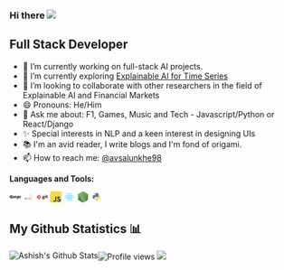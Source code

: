 ### Hi there <a href="ashishsalunkhe.github.io/"><img src="https://media.giphy.com/media/hvRJCLFzcasrR4ia7z/giphy.gif" width="25px"></a>

## Full Stack Developer 

- 🔭 I’m currently working on full-stack AI projects.
- 🌱 I’m currently exploring [Explainable AI for Time Series](https://www.ijcai.org/Proceedings/2019/932)
- 👯 I’m looking to collaborate with other researchers in the field of Explainable AI and Financial Markets
- 😄 Pronouns: He/Him
- 💬 Ask me about: F1, Games, Music and Tech - Javascript/Python or React/Django
- ✨ Special interests in NLP and a keen interest in designing UIs
- 📚 I'm an avid reader, I write blogs and I'm fond of origami.
- 📫 How to reach me: [@avsalunkhe98](https://twitter.com/avsalunkhe98)


**Languages and Tools:**  

<code><img height="20" src="https://raw.githubusercontent.com/github/explore/80688e429a7d4ef2fca1e82350fe8e3517d3494d/topics/django/django.png"></code>
<code><img height="20" src="https://raw.githubusercontent.com/github/explore/80688e429a7d4ef2fca1e82350fe8e3517d3494d/topics/mysql/mysql.png"></code>
<code><img height="20" src="https://raw.githubusercontent.com/github/explore/80688e429a7d4ef2fca1e82350fe8e3517d3494d/topics/git/git.png"></code>
<code><img height="20" src="https://raw.githubusercontent.com/github/explore/80688e429a7d4ef2fca1e82350fe8e3517d3494d/topics/javascript/javascript.png"></code>
<code><img height="20" src="https://raw.githubusercontent.com/github/explore/80688e429a7d4ef2fca1e82350fe8e3517d3494d/topics/react/react.png"></code>
<code><img height="20" src="https://raw.githubusercontent.com/github/explore/80688e429a7d4ef2fca1e82350fe8e3517d3494d/topics/nodejs/nodejs.png"></code>
<code><img height="20" src="https://raw.githubusercontent.com/github/explore/80688e429a7d4ef2fca1e82350fe8e3517d3494d/topics/python/python.png"></code>

## My Github Statistics 📊

<img align="left" alt="Ashish's Github Stats" src="https://github-readme-stats.vercel.app/api?username=ashishsalunkhe&show_icons=true&hide_border=true"/>


![Profile views](https://gpvc.arturio.dev/ashishsalunkhe)  <img src="https://img.shields.io/github/followers/ashishsalunkhe?label=Follow" style=" float:left, margin-right:10px" />


